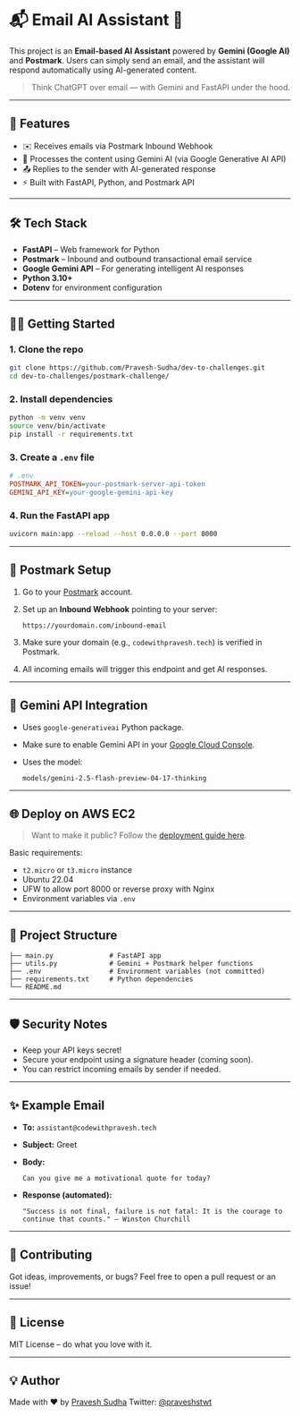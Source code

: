 # 📬 Email AI Assistant 🤖

This project is an **Email-based AI Assistant** powered by **Gemini (Google AI)** and **Postmark**. Users can simply send an email, and the assistant will respond automatically using AI-generated content.

> Think ChatGPT over email — with Gemini and FastAPI under the hood.

---

## 🚀 Features

- ✉️ Receives emails via Postmark Inbound Webhook
- 🧠 Processes the content using Gemini AI (via Google Generative AI API)
- 📤 Replies to the sender with AI-generated response
- ⚡ Built with FastAPI, Python, and Postmark API

---

## 🛠️ Tech Stack

- **FastAPI** – Web framework for Python
- **Postmark** – Inbound and outbound transactional email service
- **Google Gemini API** – For generating intelligent AI responses
- **Python 3.10+**
- **Dotenv** for environment configuration

---

## 🧑‍💻 Getting Started

### 1. Clone the repo

```bash
git clone https://github.com/Pravesh-Sudha/dev-to-challenges.git
cd dev-to-challenges/postmark-challenge/
````

### 2. Install dependencies

```bash
python -m venv venv
source venv/bin/activate
pip install -r requirements.txt
```

### 3. Create a `.env` file

```ini
# .env
POSTMARK_API_TOKEN=your-postmark-server-api-token
GEMINI_API_KEY=your-google-gemini-api-key
```

### 4. Run the FastAPI app

```bash
uvicorn main:app --reload --host 0.0.0.0 --port 8000
```

---

## 📡 Postmark Setup

1. Go to your [Postmark](https://postmarkapp.com/) account.
2. Set up an **Inbound Webhook** pointing to your server:

   ```
   https://yourdomain.com/inbound-email
   ```
3. Make sure your domain (e.g., `codewithpravesh.tech`) is verified in Postmark.
4. All incoming emails will trigger this endpoint and get AI responses.

---

## 🧠 Gemini API Integration

* Uses `google-generativeai` Python package.
* Make sure to enable Gemini API in your [Google Cloud Console](https://aistudio.google.com/app/apikey).
* Uses the model:

  ```
  models/gemini-2.5-flash-preview-04-17-thinking
  ```

---

## 🌐 Deploy on AWS EC2

> Want to make it public? Follow the [deployment guide here](#).

Basic requirements:

* `t2.micro` or `t3.micro` instance
* Ubuntu 22.04
* UFW to allow port 8000 or reverse proxy with Nginx
* Environment variables via `.env`

---

## 📁 Project Structure

```
├── main.py              # FastAPI app
├── utils.py             # Gemini + Postmark helper functions
├── .env                 # Environment variables (not committed)
├── requirements.txt     # Python dependencies
└── README.md
```

---

## 🛡️ Security Notes

* Keep your API keys secret!
* Secure your endpoint using a signature header (coming soon).
* You can restrict incoming emails by sender if needed.

---

## ✨ Example Email

* **To:** `assistant@codewithpravesh.tech`

* **Subject:** Greet

* **Body:**

  ```
  Can you give me a motivational quote for today?
  ```

* **Response (automated):**

  ```
  "Success is not final, failure is not fatal: It is the courage to continue that counts." – Winston Churchill
  ```

---

## 🙌 Contributing

Got ideas, improvements, or bugs? Feel free to open a pull request or an issue!

---

## 📜 License

MIT License – do what you love with it.

---

## 💡 Author

Made with ❤️ by [Pravesh Sudha](https://praveshsudha.com)
Twitter: [@praveshstwt](https://x.com/praveshstwt)

